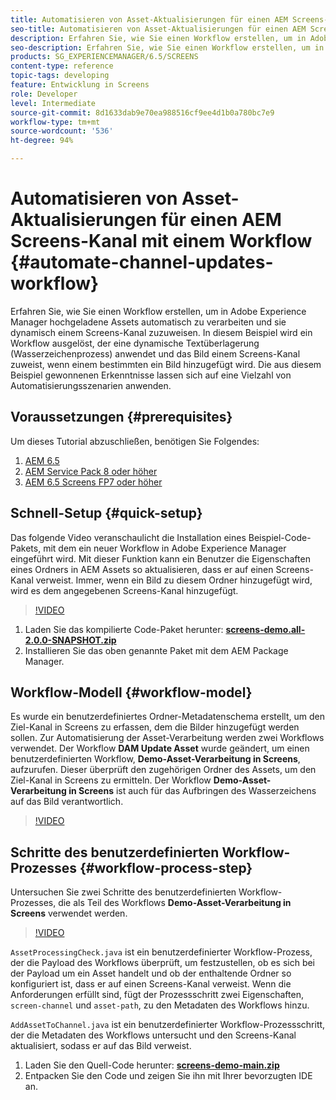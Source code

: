 ```yaml
---
title: Automatisieren von Asset-Aktualisierungen für einen AEM Screens-Kanal mit einem Workflow
seo-title: Automatisieren von Asset-Aktualisierungen für einen AEM Screens-Kanal mit einem Workflow
description: Erfahren Sie, wie Sie einen Workflow erstellen, um in Adobe Experience Manager hochgeladene Assets automatisch zu verarbeiten und sie dynamisch einem Screens-Kanal zuzuweisen. In diesem Beispiel wird beim Hinzufügen eines Bildes zu einem bestimmten Ordner ein Workflow ausgelöst, der ein dynamisches Wasserzeichen anbringt und das Bild einem Screens-Kanal zuweist. Die aus diesem Beispiel gewonnenen Erkenntnisse lassen sich auf eine Vielzahl von Automatisierungsszenarien anwenden.
seo-description: Erfahren Sie, wie Sie einen Workflow erstellen, um in Adobe Experience Manager hochgeladene Assets automatisch zu verarbeiten und sie dynamisch einem Screens-Kanal zuzuweisen. In diesem Beispiel wird beim Hinzufügen eines Bildes zu einem bestimmten Ordner ein Workflow ausgelöst, der ein dynamisches Wasserzeichen anbringt und das Bild einem Screens-Kanal zuweist. Die aus diesem Beispiel gewonnenen Erkenntnisse lassen sich auf eine Vielzahl von Automatisierungsszenarien anwenden.
products: SG_EXPERIENCEMANAGER/6.5/SCREENS
content-type: reference
topic-tags: developing
feature: Entwicklung in Screens
role: Developer
level: Intermediate
source-git-commit: 8d1633dab9e70ea988516cf9ee4d1b0a780bc7e9
workflow-type: tm+mt
source-wordcount: '536'
ht-degree: 94%

---
```



# Automatisieren von Asset-Aktualisierungen für einen AEM Screens-Kanal mit einem Workflow {#automate-channel-updates-workflow}

Erfahren Sie, wie Sie einen Workflow erstellen, um in Adobe Experience Manager hochgeladene Assets automatisch zu verarbeiten und sie dynamisch einem Screens-Kanal zuzuweisen. In diesem Beispiel wird ein Workflow ausgelöst, der eine dynamische Textüberlagerung (Wasserzeichenprozess) anwendet und das Bild einem Screens-Kanal zuweist, wenn einem bestimmten  ein Bild hinzugefügt wird. Die aus diesem Beispiel gewonnenen Erkenntnisse lassen sich auf eine Vielzahl von Automatisierungsszenarien anwenden.

## Voraussetzungen {#prerequisites}

Um dieses Tutorial abzuschließen, benötigen Sie Folgendes:

1. [AEM 6.5](https://experienceleague.adobe.com/docs/experience-manager-65.html?lang=de)
1. [AEM Service Pack 8 oder höher](https://experienceleague.adobe.com/docs/experience-manager-65/release-notes/service-pack/sp-release-notes.html?lang=de)
1. [AEM 6.5 Screens FP7 oder höher](https://experienceleague.adobe.com/docs/experience-manager-screens/user-guide/release-notes/release-notes-fp-202103.html?lang=de)

## Schnell-Setup {#quick-setup}

Das folgende Video veranschaulicht die Installation eines Beispiel-Code-Pakets, mit dem ein neuer Workflow in Adobe Experience Manager eingeführt wird. Mit dieser Funktion kann ein Benutzer die Eigenschaften eines Ordners in AEM Assets so aktualisieren, dass er auf einen Screens-Kanal verweist. Immer, wenn ein Bild zu diesem Ordner hinzugefügt wird, wird es dem angegebenen Screens-Kanal hinzugefügt.

>[!VIDEO](https://video.tv.adobe.com/v/333174/?quality=12&learn=on)

1. Laden Sie das kompilierte Code-Paket herunter: **[screens-demo.all-2.0.0-SNAPSHOT.zip](./assets/screens-demo.all-2.0.0-SNAPSHOT.zip)**
1. Installieren Sie das oben genannte Paket mit dem AEM Package Manager.

## Workflow-Modell {#workflow-model}

Es wurde ein benutzerdefiniertes Ordner-Metadatenschema erstellt, um den Ziel-Kanal in Screens zu erfassen, dem die Bilder hinzugefügt werden sollen. Zur Automatisierung der Asset-Verarbeitung werden zwei Workflows verwendet. Der Workflow **DAM Update Asset** wurde geändert, um einen benutzerdefinierten Workflow, **Demo-Asset-Verarbeitung in Screens**, aufzurufen. Dieser überprüft den zugehörigen Ordner des Assets, um den Ziel-Kanal in Screens zu ermitteln. Der Workflow **Demo-Asset-Verarbeitung in Screens** ist auch für das Aufbringen des Wasserzeichens auf das Bild verantwortlich.

>[!VIDEO](https://video.tv.adobe.com/v/333175/?quality=12&learn=on)

## Schritte des benutzerdefinierten Workflow-Prozesses {#workflow-process-step}

Untersuchen Sie zwei Schritte des benutzerdefinierten Workflow-Prozesses, die als Teil des Workflows **Demo-Asset-Verarbeitung in Screens** verwendet werden.

>[!VIDEO](https://video.tv.adobe.com/v/333179/?quality=12&learn=on)

`AssetProcessingCheck.java` ist ein benutzerdefinierter Workflow-Prozess, der die Payload des Workflows überprüft, um festzustellen, ob es sich bei der Payload um ein Asset handelt und ob der enthaltende Ordner so konfiguriert ist, dass er auf einen Screens-Kanal verweist. Wenn die Anforderungen erfüllt sind, fügt der Prozessschritt zwei Eigenschaften, `screen-channel` und `asset-path`, zu den Metadaten des Workflows hinzu.

`AddAssetToChannel.java` ist ein benutzerdefinierter Workflow-Prozessschritt, der die Metadaten des Workflows untersucht und den Screens-Kanal aktualisiert, sodass er auf das Bild verweist.

1. Laden Sie den Quell-Code herunter: **[screens-demo-main.zip](./assets/screens-demo-main.zip)**
1. Entpacken Sie den Code und zeigen Sie ihn mit Ihrer bevorzugten IDE an.
